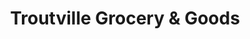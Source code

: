 ---
title: "Troutville Grocery & Goods"
url: /troutville/troutville-grocery-und-goods/
shop: Lebensmittel
---